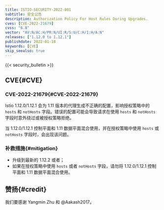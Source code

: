 ```yaml
---
title: ISTIO-SECURITY-2022-001
subtitle: 安全公告
description: Authorization Policy For Host Rules During Upgrades.
cves: [CVE-2022-21679]
cvss: "6.8"
vector: "AV:N/AC:H/PR:N/UI:R/S:U/C:H/I:H/A:N"
releases: ["1.12.0 to 1.12.1"]
publishdate: 2022-01-18
keywords: [CVE]
skip_seealso: true
---
```


{{< security_bulletin >}}

## CVE{#CVE}

### CVE-2022-21679{#CVE-2022-21679}

Istio 1.12.0/1.12.1 会为 1.11 版本的代理生成不正确的配置，影响授权策略中的 `hosts` 和 `notHosts` 字段。错误的配置可能会导致请求在使用 `hosts` 和 `notHosts` 字段时意外绕过或被授权策略拒绝。

当 1.12.0/1.12.1 控制平面和 1.11 数据平面混合使用，并在授权策略中使用 `hosts` 或 `notHosts` 字段时，会出现该问题。

### 补救措施{#mitigation}

* 升级到最新的 1.12.2 或者；
* 如果在授权策略中使用 `hosts` 或者 `notHosts` 字段，请勿将 1.12.0/1.12.1 控制平面和 1.11 数据平面混合使用。

## 赞扬{#credit}

我们要感谢 Yangmin Zhu 和 @Aakash2017。
